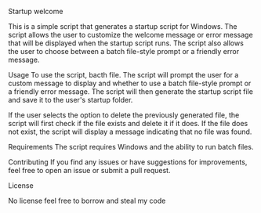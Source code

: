 Startup welcome

This is a simple script that generates a startup script for Windows. The script allows the user to customize the welcome message or error message that will be displayed when the startup script runs. The script also allows the user to choose between a batch file-style prompt or a friendly error message.

Usage
To use the script, bacth file. The script will prompt the user for a custom message to display and whether to use a batch file-style prompt or a friendly error message. The script will then generate the startup script file and save it to the user's startup folder.

If the user selects the option to delete the previously generated file, the script will first check if the file exists and delete it if it does. If the file does not exist, the script will display a message indicating that no file was found.

Requirements
The script requires Windows and the ability to run batch files.

Contributing
If you find any issues or have suggestions for improvements, feel free to open an issue or submit a pull request.

License

No license feel free to borrow and steal my code
